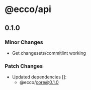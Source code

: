 # @ecco/api

## 0.1.0

### Minor Changes

- Get changesets/commitlint working

### Patch Changes

- Updated dependencies []:
  - @ecco/core@0.1.0

